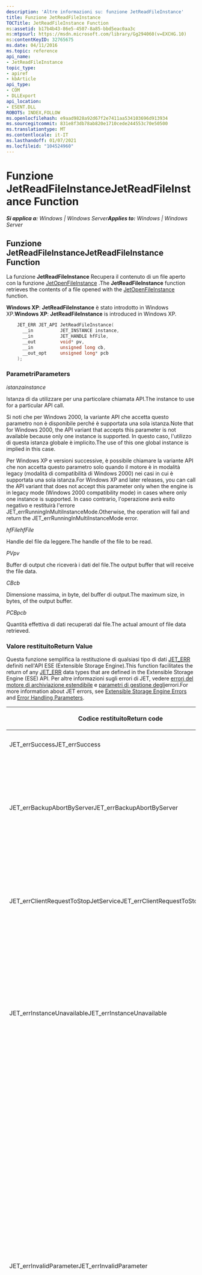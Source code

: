 ```yaml
---
description: 'Altre informazioni su: funzione JetReadFileInstance'
title: Funzione JetReadFileInstance
TOCTitle: JetReadFileInstance Function
ms:assetid: b17b4b43-86e5-4507-8a85-bbd5eac0aa3c
ms:mtpsurl: https://msdn.microsoft.com/library/Gg294060(v=EXCHG.10)
ms:contentKeyID: 32765675
ms.date: 04/11/2016
ms.topic: reference
api_name:
- JetReadFileInstance
topic_type:
- apiref
- kbArticle
api_type:
- COM
- DLLExport
api_location:
- ESENT.DLL
ROBOTS: INDEX,FOLLOW
ms.openlocfilehash: e9aad9828a92d67f2e7411aa534103696d913934
ms.sourcegitcommit: 831e8f3db78ab820e1710cede244553c70e50500
ms.translationtype: MT
ms.contentlocale: it-IT
ms.lasthandoff: 01/07/2021
ms.locfileid: "104524960"
---
```

# <a name="jetreadfileinstance-function"></a><span data-ttu-id="3586f-103">Funzione JetReadFileInstance</span><span class="sxs-lookup"><span data-stu-id="3586f-103">JetReadFileInstance Function</span></span>


<span data-ttu-id="3586f-104">_**Si applica a:** Windows | Windows Server_</span><span class="sxs-lookup"><span data-stu-id="3586f-104">_**Applies to:** Windows | Windows Server_</span></span>

## <a name="jetreadfileinstance-function"></a><span data-ttu-id="3586f-105">Funzione JetReadFileInstance</span><span class="sxs-lookup"><span data-stu-id="3586f-105">JetReadFileInstance Function</span></span>

<span data-ttu-id="3586f-106">La funzione **JetReadFileInstance** Recupera il contenuto di un file aperto con la funzione [JetOpenFileInstance](./jetopenfileinstance-function.md) .</span><span class="sxs-lookup"><span data-stu-id="3586f-106">The **JetReadFileInstance** function retrieves the contents of a file opened with the [JetOpenFileInstance](./jetopenfileinstance-function.md) function.</span></span>

<span data-ttu-id="3586f-107">**Windows XP**:   **JetReadFileInstance** è stato introdotto in Windows XP.</span><span class="sxs-lookup"><span data-stu-id="3586f-107">**Windows XP**:   **JetReadFileInstance** is introduced in Windows XP.</span></span>

```cpp
    JET_ERR JET_API JetReadFileInstance(
      __in          JET_INSTANCE instance,
      __in          JET_HANDLE hfFile,
      __out         void* pv,
      __in          unsigned long cb,
      __out_opt     unsigned long* pcb
    );
```

### <a name="parameters"></a><span data-ttu-id="3586f-108">Parametri</span><span class="sxs-lookup"><span data-stu-id="3586f-108">Parameters</span></span>

<span data-ttu-id="3586f-109">*istanza*</span><span class="sxs-lookup"><span data-stu-id="3586f-109">*instance*</span></span>

<span data-ttu-id="3586f-110">Istanza di da utilizzare per una particolare chiamata API.</span><span class="sxs-lookup"><span data-stu-id="3586f-110">The instance to use for a particular API call.</span></span>

<span data-ttu-id="3586f-111">Si noti che per Windows 2000, la variante API che accetta questo parametro non è disponibile perché è supportata una sola istanza.</span><span class="sxs-lookup"><span data-stu-id="3586f-111">Note that for Windows 2000, the API variant that accepts this parameter is not available because only one instance is supported.</span></span> <span data-ttu-id="3586f-112">In questo caso, l'utilizzo di questa istanza globale è implicito.</span><span class="sxs-lookup"><span data-stu-id="3586f-112">The use of this one global instance is implied in this case.</span></span>

<span data-ttu-id="3586f-113">Per Windows XP e versioni successive, è possibile chiamare la variante API che non accetta questo parametro solo quando il motore è in modalità legacy (modalità di compatibilità di Windows 2000) nei casi in cui è supportata una sola istanza.</span><span class="sxs-lookup"><span data-stu-id="3586f-113">For Windows XP and later releases, you can call the API variant that does not accept this parameter only when the engine is in legacy mode (Windows 2000 compatibility mode) in cases where only one instance is supported.</span></span> <span data-ttu-id="3586f-114">In caso contrario, l'operazione avrà esito negativo e restituirà l'errore JET_errRunningInMultiInstanceMode.</span><span class="sxs-lookup"><span data-stu-id="3586f-114">Otherwise, the operation will fail and return the JET_errRunningInMultiInstanceMode error.</span></span>

<span data-ttu-id="3586f-115">*hfFile*</span><span class="sxs-lookup"><span data-stu-id="3586f-115">*hfFile*</span></span>

<span data-ttu-id="3586f-116">Handle del file da leggere.</span><span class="sxs-lookup"><span data-stu-id="3586f-116">The handle of the file to be read.</span></span>

<span data-ttu-id="3586f-117">*PV*</span><span class="sxs-lookup"><span data-stu-id="3586f-117">*pv*</span></span>

<span data-ttu-id="3586f-118">Buffer di output che riceverà i dati del file.</span><span class="sxs-lookup"><span data-stu-id="3586f-118">The output buffer that will receive the file data.</span></span>

<span data-ttu-id="3586f-119">*CB*</span><span class="sxs-lookup"><span data-stu-id="3586f-119">*cb*</span></span>

<span data-ttu-id="3586f-120">Dimensione massima, in byte, del buffer di output.</span><span class="sxs-lookup"><span data-stu-id="3586f-120">The maximum size, in bytes, of the output buffer.</span></span>

<span data-ttu-id="3586f-121">*PCB*</span><span class="sxs-lookup"><span data-stu-id="3586f-121">*pcb*</span></span>

<span data-ttu-id="3586f-122">Quantità effettiva di dati recuperati dal file.</span><span class="sxs-lookup"><span data-stu-id="3586f-122">The actual amount of file data retrieved.</span></span>

### <a name="return-value"></a><span data-ttu-id="3586f-123">Valore restituito</span><span class="sxs-lookup"><span data-stu-id="3586f-123">Return Value</span></span>

<span data-ttu-id="3586f-124">Questa funzione semplifica la restituzione di qualsiasi tipo di dati [JET_ERR](./jet-err.md) definiti nell'API ESE (Extensible Storage Engine).</span><span class="sxs-lookup"><span data-stu-id="3586f-124">This function facilitates the return of any [JET_ERR](./jet-err.md) data types that are defined in the Extensible Storage Engine (ESE) API.</span></span> <span data-ttu-id="3586f-125">Per altre informazioni sugli errori di JET, vedere [errori del motore di archiviazione estendibile](./extensible-storage-engine-errors.md) e [parametri di gestione degli](./error-handling-parameters.md)errori.</span><span class="sxs-lookup"><span data-stu-id="3586f-125">For more information about JET errors, see [Extensible Storage Engine Errors](./extensible-storage-engine-errors.md) and [Error Handling Parameters](./error-handling-parameters.md).</span></span>

<table>
<colgroup>
<col style="width: 50%" />
<col style="width: 50%" />
</colgroup>
<thead>
<tr class="header">
<th><p><span data-ttu-id="3586f-126">Codice restituito</span><span class="sxs-lookup"><span data-stu-id="3586f-126">Return code</span></span></p></th>
<th><p><span data-ttu-id="3586f-127">Significato</span><span class="sxs-lookup"><span data-stu-id="3586f-127">Meaning</span></span></p></th>
</tr>
</thead>
<tbody>
<tr class="odd">
<td><p><span data-ttu-id="3586f-128">JET_errSuccess</span><span class="sxs-lookup"><span data-stu-id="3586f-128">JET_errSuccess</span></span></p></td>
<td><p><span data-ttu-id="3586f-129">Operazione riuscita.</span><span class="sxs-lookup"><span data-stu-id="3586f-129">The operation completed successfully.</span></span></p></td>
</tr>
<tr class="even">
<td><p><span data-ttu-id="3586f-130">JET_errBackupAbortByServer</span><span class="sxs-lookup"><span data-stu-id="3586f-130">JET_errBackupAbortByServer</span></span></p></td>
<td><p><span data-ttu-id="3586f-131">L'operazione non è riuscita perché il backup esterno corrente è stato interrotto da una chiamata alla funzione <a href="gg269240(v=exchg.10).md">JetStopService</a> .</span><span class="sxs-lookup"><span data-stu-id="3586f-131">The operation failed because the current external backup has been aborted by a call to the <a href="gg269240(v=exchg.10).md">JetStopService</a> function.</span></span> <span data-ttu-id="3586f-132">Questo errore viene restituito solo da Windows XP e versioni successive di Windows.</span><span class="sxs-lookup"><span data-stu-id="3586f-132">This error will be returned only by Windows XP and later Windows versions.</span></span></p></td>
</tr>
<tr class="odd">
<td><p><span data-ttu-id="3586f-133">JET_errClientRequestToStopJetService</span><span class="sxs-lookup"><span data-stu-id="3586f-133">JET_errClientRequestToStopJetService</span></span></p></td>
<td><p><span data-ttu-id="3586f-134">Non è possibile completare l'operazione perché tutte le attività nell'istanza associata alla sessione sono state interrotte in seguito a una chiamata alla funzione <a href="gg269240(v=exchg.10).md">JetStopService</a> .</span><span class="sxs-lookup"><span data-stu-id="3586f-134">It is not possible to complete the operation because all activity on the instance associated with the session has ceased as a result of a call to the <a href="gg269240(v=exchg.10).md">JetStopService</a> function.</span></span></p></td>
</tr>
<tr class="even">
<td><p><span data-ttu-id="3586f-135">JET_errInstanceUnavailable</span><span class="sxs-lookup"><span data-stu-id="3586f-135">JET_errInstanceUnavailable</span></span></p></td>
<td><p><span data-ttu-id="3586f-136">Non è possibile completare l'operazione perché l'istanza associata alla sessione ha rilevato un errore irreversibile che richiede che l'accesso a tutti i dati venga revocato per proteggere l'integrità dei dati.</span><span class="sxs-lookup"><span data-stu-id="3586f-136">It is not possible to complete the operation because the instance associated with the session has encountered a fatal error requiring that access to all data be revoked to protect the integrity of that data.</span></span> <span data-ttu-id="3586f-137">Questo errore viene restituito solo da Windows XP e versioni successive di Windows.</span><span class="sxs-lookup"><span data-stu-id="3586f-137">This error will be returned only by Windows XP and later Windows versions.</span></span></p></td>
</tr>
<tr class="odd">
<td><p><span data-ttu-id="3586f-138">JET_errInvalidParameter</span><span class="sxs-lookup"><span data-stu-id="3586f-138">JET_errInvalidParameter</span></span></p></td>
<td><p><span data-ttu-id="3586f-139">Uno dei parametri specificati contiene un valore imprevisto o un valore che non ha senso se combinato con il valore di un altro parametro.</span><span class="sxs-lookup"><span data-stu-id="3586f-139">One of the specified parameters contained either an unexpected value or a value that did not make sense when combined with the value of another parameter.</span></span> <span data-ttu-id="3586f-140">Questa situazione può verificarsi per la funzione <strong>JetReadFileInstance</strong> quando si verifica una delle condizioni seguenti:</span><span class="sxs-lookup"><span data-stu-id="3586f-140">This can happen for the <strong>JetReadFileInstance</strong> function when any of the following occurs:</span></span></p>
<ul>
<li><p><span data-ttu-id="3586f-141">L'handle dell'istanza specificato non è valido.</span><span class="sxs-lookup"><span data-stu-id="3586f-141">The specified instance handle is invalid.</span></span> <span data-ttu-id="3586f-142">Windows XP e versioni successive di Windows.</span><span class="sxs-lookup"><span data-stu-id="3586f-142">Windows XP and later Windows versions.</span></span></p></li>
<li><p><span data-ttu-id="3586f-143">La dimensione del buffer di output non è un multiplo delle dimensioni della pagina del database (<a href="gg269337(v=exchg.10).md">JET_paramDatabasePageSize</a>).</span><span class="sxs-lookup"><span data-stu-id="3586f-143">The output buffer size is not a multiple of the database page size (<a href="gg269337(v=exchg.10).md">JET_paramDatabasePageSize</a>).</span></span> <span data-ttu-id="3586f-144">Windows XP e versioni successive di Windows.</span><span class="sxs-lookup"><span data-stu-id="3586f-144">Windows XP and later Windows versions.</span></span></p></li>
<li><p><span data-ttu-id="3586f-145">Le dimensioni del buffer di output sono inferiori a tre pagine di database (<a href="gg269337(v=exchg.10).md">JET_paramDatabasePageSize</a>) ed è la prima chiamata alla funzione <strong>JetReadFileInstance</strong> per l'handle specificato.</span><span class="sxs-lookup"><span data-stu-id="3586f-145">The output buffer size is smaller than three database pages (<a href="gg269337(v=exchg.10).md">JET_paramDatabasePageSize</a>), and this is the first call to the <strong>JetReadFileInstance</strong> function for the specified handle.</span></span> <span data-ttu-id="3586f-146">Windows XP e versioni successive di Windows.</span><span class="sxs-lookup"><span data-stu-id="3586f-146">Windows XP and later Windows versions.</span></span></p></li>
</ul></td>
</tr>
<tr class="even">
<td><p><span data-ttu-id="3586f-147">JET_errLogReadVerifyFailure</span><span class="sxs-lookup"><span data-stu-id="3586f-147">JET_errLogReadVerifyFailure</span></span></p></td>
<td><p><span data-ttu-id="3586f-148">Operazione non riuscita perché è stato rilevato un danneggiamento dei dati irreversibile durante la lettura di un file di log delle transazioni.</span><span class="sxs-lookup"><span data-stu-id="3586f-148">The operation failed because unrecoverable data corruption was detected while reading a transaction log file.</span></span> <span data-ttu-id="3586f-149">Questo errore viene restituito solo da Windows XP e versioni successive di Windows.</span><span class="sxs-lookup"><span data-stu-id="3586f-149">This error will be returned only by Windows XP and later Windows versions.</span></span></p></td>
</tr>
<tr class="odd">
<td><p><span data-ttu-id="3586f-150">JET_errNoBackup</span><span class="sxs-lookup"><span data-stu-id="3586f-150">JET_errNoBackup</span></span></p></td>
<td><p><span data-ttu-id="3586f-151">L'operazione non è riuscita perché non è in corso alcun backup esterno.</span><span class="sxs-lookup"><span data-stu-id="3586f-151">The operation failed because no external backup is in progress.</span></span></p></td>
</tr>
<tr class="even">
<td><p><span data-ttu-id="3586f-152">JET_errNotInitialized</span><span class="sxs-lookup"><span data-stu-id="3586f-152">JET_errNotInitialized</span></span></p></td>
<td><p><span data-ttu-id="3586f-153">Non è possibile completare l'operazione perché l'istanza associata a questa sessione non è ancora stata inizializzata.</span><span class="sxs-lookup"><span data-stu-id="3586f-153">It is not possible to complete the operation because the instance associated with this session has not been initialized yet.</span></span></p></td>
</tr>
<tr class="odd">
<td><p><span data-ttu-id="3586f-154">JET_errReadVerifyFailure</span><span class="sxs-lookup"><span data-stu-id="3586f-154">JET_errReadVerifyFailure</span></span></p></td>
<td><p><span data-ttu-id="3586f-155">Operazione non riuscita perché è stato rilevato un danneggiamento dei dati irreversibile durante la lettura di una pagina del database da un file di database o da un file di patch del database.</span><span class="sxs-lookup"><span data-stu-id="3586f-155">The operation failed because unrecoverable data corruption was detected while reading a database page from a database file or database patch file.</span></span></p></td>
</tr>
<tr class="even">
<td><p><span data-ttu-id="3586f-156">JET_errRestoreInProgress</span><span class="sxs-lookup"><span data-stu-id="3586f-156">JET_errRestoreInProgress</span></span></p></td>
<td><p><span data-ttu-id="3586f-157">Non è possibile completare l'operazione perché è in corso un'operazione di ripristino nell'istanza di associata a questa sessione.</span><span class="sxs-lookup"><span data-stu-id="3586f-157">It is not possible to complete the operation because a restore operation is in progress on the instance associated with this session.</span></span></p></td>
</tr>
<tr class="odd">
<td><p><span data-ttu-id="3586f-158">JET_errRunningInMultiInstanceMode</span><span class="sxs-lookup"><span data-stu-id="3586f-158">JET_errRunningInMultiInstanceMode</span></span></p></td>
<td><p><span data-ttu-id="3586f-159">L'operazione non è riuscita perché è stato effettuato un tentativo di usare il motore in modalità legacy (modalità di compatibilità di Windows 2000) nel caso in cui sia supportata una sola istanza, ma esistono già più istanze.</span><span class="sxs-lookup"><span data-stu-id="3586f-159">The operation failed because an attempt was made to use the engine in legacy mode (Windows 2000 compatibility mode) in a case where only one instance is supported but multiple instances already exist.</span></span></p></td>
</tr>
<tr class="even">
<td><p><span data-ttu-id="3586f-160">JET_errTermInProgress</span><span class="sxs-lookup"><span data-stu-id="3586f-160">JET_errTermInProgress</span></span></p></td>
<td><p><span data-ttu-id="3586f-161">Non è possibile completare l'operazione perché l'istanza associata a questa sessione è stata arrestata.</span><span class="sxs-lookup"><span data-stu-id="3586f-161">It is not possible to complete the operation because the instance associated with this session is being shut down.</span></span></p></td>
</tr>
</tbody>
</table>


<span data-ttu-id="3586f-162">In seguito all'esito positivo, il blocco di dati successivo del file verrà letto nel buffer di output.</span><span class="sxs-lookup"><span data-stu-id="3586f-162">On success, the next chunk of data from the file will be read into the output buffer.</span></span> <span data-ttu-id="3586f-163">Verrà restituito anche il numero effettivo di byte recuperati.</span><span class="sxs-lookup"><span data-stu-id="3586f-163">The actual number of bytes retrieved will also be returned.</span></span> <span data-ttu-id="3586f-164">L'offset del file in corrispondenza del quale verrà eseguita la lettura successiva verrà spostato in base a questa quantità.</span><span class="sxs-lookup"><span data-stu-id="3586f-164">The file offset at which the next read will occur will be advanced by this amount.</span></span>

<span data-ttu-id="3586f-165">In caso di errore, lo stato del buffer di output non è definito.</span><span class="sxs-lookup"><span data-stu-id="3586f-165">On failure, the state of the output buffer is undefined.</span></span> <span data-ttu-id="3586f-166">L'errore comporterà l'annullamento dell'intero processo di backup per l'istanza corrente.</span><span class="sxs-lookup"><span data-stu-id="3586f-166">The failure will result in the cancellation of the entire backup process for the current instance.</span></span> <span data-ttu-id="3586f-167">In Windows XP e versioni successive di Windows, il backup non verrà annullato se si è verificato un errore durante la lettura di un file di database.</span><span class="sxs-lookup"><span data-stu-id="3586f-167">In Windows XP and later Windows versions, the backup will not be canceled if an error occurred while reading a database file.</span></span> <span data-ttu-id="3586f-168">Tuttavia, il backup del file di database verrà comunque annullato e l'handle corrispondente verrà chiuso automaticamente.</span><span class="sxs-lookup"><span data-stu-id="3586f-168">However, the backup of that database file will still be canceled and the corresponding handle will automatically be closed.</span></span>

#### <a name="remarks"></a><span data-ttu-id="3586f-169">Commenti</span><span class="sxs-lookup"><span data-stu-id="3586f-169">Remarks</span></span>

<span data-ttu-id="3586f-170">Qualsiasi chiamata alla funzione **JetReadFileInstance** eseguita usando un handle che ha già restituito tutti i dati nel file sottostante (ad esempio se una chiamata precedente ha restituito un minor numero di byte rispetto alla dimensione del buffer di output) avrà sempre esito positivo ma restituirà zero byte di dati.</span><span class="sxs-lookup"><span data-stu-id="3586f-170">Any call to the **JetReadFileInstance** function made by using a handle that has already returned all the data in the underlying file (such as if a previous call returned fewer bytes than the size of the output buffer) will always succeed but will return zero bytes of data.</span></span>

<span data-ttu-id="3586f-171">Per ottimizzare le prestazioni del backup, è necessario utilizzare un buffer di output di grandi dimensioni.</span><span class="sxs-lookup"><span data-stu-id="3586f-171">You should use a large output buffer to maximize backup performance.</span></span> <span data-ttu-id="3586f-172">Potrebbe essere necessario sperimentare per individuare il compromesso ottimale tra l'utilizzo delle risorse e la velocità effettiva per una particolare situazione.</span><span class="sxs-lookup"><span data-stu-id="3586f-172">You might need to experiment to find the optimal tradeoff between resource consumption and throughput for a particular situation.</span></span> <span data-ttu-id="3586f-173">In ogni caso, il buffer di output non deve essere inferiore a 64 KB.</span><span class="sxs-lookup"><span data-stu-id="3586f-173">In any case, the output buffer should be no smaller than 64 KB.</span></span> <span data-ttu-id="3586f-174">Il puntatore passato a **JetReadFileInstance** deve essere allineato con un limite della pagina di memoria (4 KB o 8 KB).</span><span class="sxs-lookup"><span data-stu-id="3586f-174">The pointer that you pass to **JetReadFileInstance** must be aligned with a memory page boundary (either 4 KB or 8 KB).</span></span> <span data-ttu-id="3586f-175">Questa operazione può essere eseguita chiamando la funzione **VirtualAlloc** .</span><span class="sxs-lookup"><span data-stu-id="3586f-175">You can do this by calling the **VirtualAlloc** function.</span></span>

<span data-ttu-id="3586f-176">Non sono supportate più chiamate simultanee a **JetReadFileInstance** effettuate usando lo stesso handle di file.</span><span class="sxs-lookup"><span data-stu-id="3586f-176">Multiple concurrent calls to **JetReadFileInstance** made by using the same file handle are not supported.</span></span> <span data-ttu-id="3586f-177">Ciò significa che non è possibile accodare diversi buffer per la lettura simultanea sullo stesso file per ottenere una velocità effettiva elevata sequenziale.</span><span class="sxs-lookup"><span data-stu-id="3586f-177">This means that it is not possible to queue several buffers for concurrent reading against the same file to achieve high sequential throughput.</span></span> <span data-ttu-id="3586f-178">Usare invece un solo buffer di grandi dimensioni.</span><span class="sxs-lookup"><span data-stu-id="3586f-178">You should use a single large buffer instead.</span></span>

<span data-ttu-id="3586f-179">Se è stata configurata una particolare istanza in modo che lo scrubbing della pagina del database sia abilitato (vedere il [JET_paramCircularLog](./transaction-log-parameters.md) parametro nei [parametri di sistema](./extensible-storage-engine-system-parameters.md)), i dati eliminati verranno rimossi dal database come effetto collaterale di una chiamata a **JetReadFileInstance** sul file di database.</span><span class="sxs-lookup"><span data-stu-id="3586f-179">If you have configured a particular instance such that database page scrubbing is enabled (see the [JET_paramCircularLog](./transaction-log-parameters.md) parameter in [System Parameters](./extensible-storage-engine-system-parameters.md)), deleted data will be removed from the database as a side-effect of a call to **JetReadFileInstance** against the database file.</span></span>

<span data-ttu-id="3586f-180">È molto importante comprendere in che modo il backup e il danneggiamento dei dati interagiscono.</span><span class="sxs-lookup"><span data-stu-id="3586f-180">It is very important to understand how backup and data corruption interact.</span></span> <span data-ttu-id="3586f-181">Se il motore di database rileva il danneggiamento dei dati durante un backup, il backup del database interessato o dell'intera istanza avrà esito negativo.</span><span class="sxs-lookup"><span data-stu-id="3586f-181">If the database engine detects data corruption during a backup, it will fail the backup of either the affected database or the entire instance.</span></span> <span data-ttu-id="3586f-182">Si tratta di una decisione di progettazione consapevole per la protezione dalla perdita di dati.</span><span class="sxs-lookup"><span data-stu-id="3586f-182">This is a conscious design decision intended to protect against data loss.</span></span> <span data-ttu-id="3586f-183">Se il motore di database ha consentito la riuscita di un backup in cui è presente il danneggiamento dei dati, è possibile che un backup precedente non danneggiato possa essere eliminato.</span><span class="sxs-lookup"><span data-stu-id="3586f-183">If the database engine allowed a backup to succeed where data corruption was present, it is possible that an older, uncorrupted backup could be discarded as a result.</span></span> <span data-ttu-id="3586f-184">Si tratta di un peccato perché sarebbe possibile correggere il danneggiamento dei dati nell'istanza di Live ripristinando tale backup e riproducendo tutti i file di log delle transazioni su tale database.</span><span class="sxs-lookup"><span data-stu-id="3586f-184">This would be unfortunate because then it would be possible to fix the data corruption on the live instance by restoring that backup and replaying all the transaction log files against that database.</span></span> <span data-ttu-id="3586f-185">Questo scenario di perdita di dati zero presuppone che la registrazione circolare non sia abilitata (vedere [JET_paramCircularLog](./transaction-log-parameters.md) nei [parametri di sistema](./extensible-storage-engine-system-parameters.md)).</span><span class="sxs-lookup"><span data-stu-id="3586f-185">This zero-data-loss scenario presumes that circular logging is not enabled (see [JET_paramCircularLog](./transaction-log-parameters.md) in [System Parameters](./extensible-storage-engine-system-parameters.md)).</span></span>

<span data-ttu-id="3586f-186">È inoltre importante comprendere che in genere i casi di danneggiamento dei dati vengono rilevati per la prima volta durante il backup di flusso.</span><span class="sxs-lookup"><span data-stu-id="3586f-186">It is also important to understand that cases of data corruption are usually first detected during streaming backup.</span></span> <span data-ttu-id="3586f-187">Questo perché il backup di flusso è l'unico processo che esegue periodicamente l'analisi di ogni singola pagina del file di database.</span><span class="sxs-lookup"><span data-stu-id="3586f-187">This is because streaming backup is the only process that routinely scans every single page of the database file.</span></span> <span data-ttu-id="3586f-188">È anche probabile che il backup di flusso sia il primo processo per rilevare i primi segni di errore hardware, come manifestato da errori di danneggiamento dei dati intermittenti, a causa della quantità di dati recuperati dal backup e della velocità di recupero dei dati.</span><span class="sxs-lookup"><span data-stu-id="3586f-188">It is also likely that streaming backup will be the first process to detect the early signs of hardware failure as manifested by intermittent data corruption errors, because of both the amount of data retrieved by backup and the speed at which that data is retrieved.</span></span>

<span data-ttu-id="3586f-189">Il danneggiamento dei dati viene rilevato dal motore di database tramite l'utilizzo di checksum dei blocchi.</span><span class="sxs-lookup"><span data-stu-id="3586f-189">Data corruption is detected by the database engine through the use of block checksums.</span></span> <span data-ttu-id="3586f-190">Questi checksum vengono impostati immediatamente prima della scrittura di una pagina del database e vengono verificati in una pagina di database letta.</span><span class="sxs-lookup"><span data-stu-id="3586f-190">These checksums are set just before a database page write and are verified on a database page read.</span></span> <span data-ttu-id="3586f-191">Questo schema consente al motore di database di determinare che i dati sono stati danneggiati a un certo punto, ma non consente al motore di database di determinare l'origine di tale danneggiamento.</span><span class="sxs-lookup"><span data-stu-id="3586f-191">This scheme enables the database engine to determine that data has been corrupted at some point, but it does not enable the database engine to determine the source of that corruption.</span></span> <span data-ttu-id="3586f-192">Storicamente, le istanze di tali dati danneggiate sono state originate da origini diverse dal motore di database stesso.</span><span class="sxs-lookup"><span data-stu-id="3586f-192">Historically, instances of such data corruption have originated from sources other than the database engine itself.</span></span>

#### <a name="requirements"></a><span data-ttu-id="3586f-193">Requisiti</span><span class="sxs-lookup"><span data-stu-id="3586f-193">Requirements</span></span>

<table>
<colgroup>
<col style="width: 50%" />
<col style="width: 50%" />
</colgroup>
<tbody>
<tr class="odd">
<td><p><span data-ttu-id="3586f-194">Client</span><span class="sxs-lookup"><span data-stu-id="3586f-194">Client</span></span></p></td>
<td><p><span data-ttu-id="3586f-195">Richiede Windows Vista o Windows XP.</span><span class="sxs-lookup"><span data-stu-id="3586f-195">Requires Windows Vista or Windows XP.</span></span></p></td>
</tr>
<tr class="even">
<td><p><span data-ttu-id="3586f-196">Server</span><span class="sxs-lookup"><span data-stu-id="3586f-196">Server</span></span></p></td>
<td><p><span data-ttu-id="3586f-197">Richiede Windows Server 2008 o Windows Server 2003.</span><span class="sxs-lookup"><span data-stu-id="3586f-197">Requires Windows Server 2008 or Windows Server 2003.</span></span></p></td>
</tr>
<tr class="odd">
<td><p><span data-ttu-id="3586f-198">Intestazione</span><span class="sxs-lookup"><span data-stu-id="3586f-198">Header</span></span></p></td>
<td><p><span data-ttu-id="3586f-199">Viene dichiarata in esent. h.</span><span class="sxs-lookup"><span data-stu-id="3586f-199">Is declared in Esent.h.</span></span></p></td>
</tr>
<tr class="even">
<td><p><span data-ttu-id="3586f-200">Libreria</span><span class="sxs-lookup"><span data-stu-id="3586f-200">Library</span></span></p></td>
<td><p><span data-ttu-id="3586f-201">USA ESENT. lib.</span><span class="sxs-lookup"><span data-stu-id="3586f-201">Uses ESENT.lib.</span></span></p></td>
</tr>
<tr class="odd">
<td><p><span data-ttu-id="3586f-202">DLL</span><span class="sxs-lookup"><span data-stu-id="3586f-202">DLL</span></span></p></td>
<td><p><span data-ttu-id="3586f-203">Richiede ESENT.dll.</span><span class="sxs-lookup"><span data-stu-id="3586f-203">Requires ESENT.dll.</span></span></p></td>
</tr>
</tbody>
</table>


#### <a name="see-also"></a><span data-ttu-id="3586f-204">Vedere anche</span><span class="sxs-lookup"><span data-stu-id="3586f-204">See Also</span></span>

[<span data-ttu-id="3586f-205">JET_ERR</span><span class="sxs-lookup"><span data-stu-id="3586f-205">JET_ERR</span></span>](./jet-err.md)  
[<span data-ttu-id="3586f-206">JET_HANDLE</span><span class="sxs-lookup"><span data-stu-id="3586f-206">JET_HANDLE</span></span>](./jet-handle.md)  
[<span data-ttu-id="3586f-207">JET_INSTANCE</span><span class="sxs-lookup"><span data-stu-id="3586f-207">JET_INSTANCE</span></span>](./jet-instance.md)  
[<span data-ttu-id="3586f-208">JetOpenFileInstance</span><span class="sxs-lookup"><span data-stu-id="3586f-208">JetOpenFileInstance</span></span>](./jetopenfileinstance-function.md)  
[<span data-ttu-id="3586f-209">JetStopService</span><span class="sxs-lookup"><span data-stu-id="3586f-209">JetStopService</span></span>](./jetstopservice-function.md)  
[<span data-ttu-id="3586f-210">Parametri di sistema</span><span class="sxs-lookup"><span data-stu-id="3586f-210">System Parameters</span></span>](./extensible-storage-engine-system-parameters.md)
